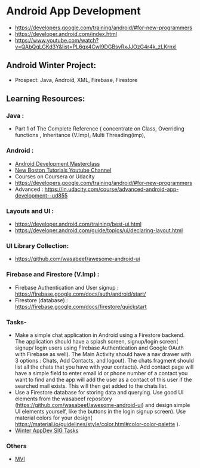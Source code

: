# Android App Development

- https://developers.google.com/training/android/#for-new-programmers
- https://developer.android.com/index.html
- https://www.youtube.com/watch?v=QAbQgLGKd3Y&list=PL6gx4Cwl9DGBsvRxJJOzG4r4k_zLKrnxl

## Android Winter Project:
- Prospect: Java, Android, XML, Firebase, Firestore
## Learning Resources:
### Java :
 - Part 1 of The Complete Reference ( concentrate on Class, Overriding functions , Inheritance (V.Imp), Multi Threading(imp),
### Android :
- [Android Development Masterclass](https://www.udemy.com/course/android-oreo-kotlin-app-masterclass/)
- [New Boston Tutorials Youtube Channel](https://www.youtube.com/playlist?list=PL6gx4Cwl9DGBsvRxJJOzG4r4k_zLKrnxl)
- Courses on Coursera or Udacity
- https://developers.google.com/training/android/#for-new-programmers
- Advanced : https://in.udacity.com/course/advanced-android-app-development--ud855
### Layouts and UI :
- https://developer.android.com/training/best-ui.html
- https://developer.android.com/guide/topics/ui/declaring-layout.html
### UI Library Collection:
- https://github.com/wasabeef/awesome-android-ui
### Firebase and Firestore (V.Imp) :
- Firebase Authentication and User signup : https://firebase.google.com/docs/auth/android/start/
- Firestore (database) : https://firebase.google.com/docs/firestore/quickstart
### Tasks-
 - Make a simple chat application in Android using a Firestore backend. The application should have a splash screen, signup/login screen( signup/ login users using FIrebase Authentication and Google OAuth with Firebase as well). The Main Activity should have a nav drawer with 3 options : Chats, Add Contacts, and logout). The chats fragment should list all the chats that you have with your contacts). Add contact page will have a simple field to enter email id or phone number of a contact you want to find and the app will add the user as a contact of this user if the searched mail exists. This will then get added to the chats list.
- Use a Firestore database for storing data and querying. Use good UI elements from the wasabeef repository (https://github.com/wasabeef/awesome-android-ui) and design simple UI elements yourself, like the buttons in the login signup screen). Use material colors for your design( https://material.io/guidelines/style/color.html#color-color-palette ).
- [Winter AppDev SIG Tasks](https://github.com/PrarabdhGarg/WinterAppDevSig)
### Others
- [MVI](https://medium.com/mindorks/mvi-a-reactive-architecture-pattern-45c6f5096ab7)
